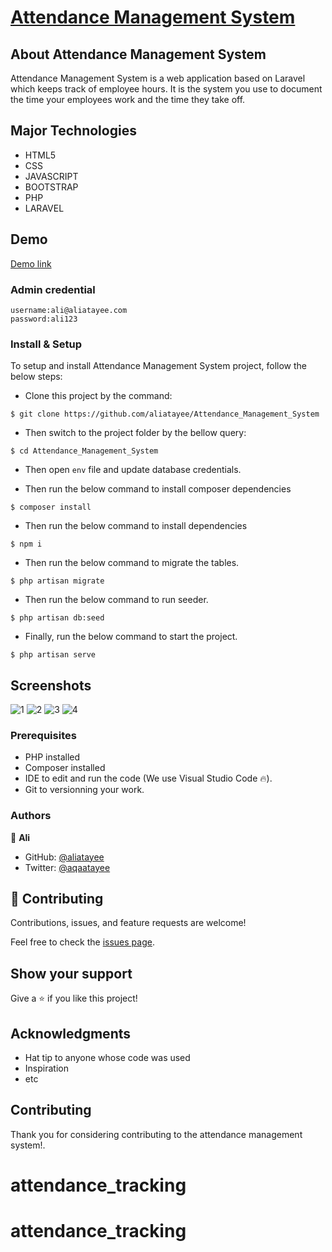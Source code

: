 <p align="center"><a href="https://ams.aliatayee.com" target="_blank"><h1>Attendance Management System</h1></a></p>

## About Attendance Management System

Attendance Management System is a web application based on Laravel which keeps track of employee hours. It is the system you use to document the time your employees work and the time they take off.

## Major Technologies
- HTML5
- CSS
- JAVASCRIPT
- BOOTSTRAP
- PHP
- LARAVEL

## Demo
<a href="http://ams.alihost.co">Demo link</a> 

  ### Admin credential
    username:ali@aliatayee.com
    password:ali123


### Install & Setup

To setup and install Attendance Management System project, follow the below steps:
- Clone this project by the command: 

```
$ git clone https://github.com/aliatayee/Attendance_Management_System
```

- Then switch to the project folder by the bellow query:

```
$ cd Attendance_Management_System
```

- Then open ```env``` file and update database credentials.

- Then run the below command to install composer dependencies

```
$ composer install
```

- Then run the below command to install dependencies

```
$ npm i
```
- Then run the below command to migrate the tables.

```
$ php artisan migrate 
```
- Then run the below command to run seeder.

```
$ php artisan db:seed 
```

- Finally, run the below command to start the project.

```
$ php artisan serve
```

## Screenshots
![1](https://user-images.githubusercontent.com/74867463/144262662-b7fbe66e-5c4c-46fb-8bab-9cf3121c2032.png)
![2](https://user-images.githubusercontent.com/74867463/144262668-545c4d8d-8570-4e38-a769-4c26520e366d.png)
![3](https://user-images.githubusercontent.com/74867463/144262431-32223a06-8c25-49fd-b969-56a4bab697f2.png)
![4](https://user-images.githubusercontent.com/74867463/144262645-29d4bfa4-c737-4123-8c22-c8c1fd49477e.png)


### Prerequisites
- PHP installed
- Composer installed
- IDE to edit and run the code (We use Visual Studio Code 🔥).
- Git to versionning your work.

### Authors
👤 **Ali**

- GitHub: [@aliatayee](https://github.com/aliatayee)
- Twitter: [@aqaatayee](https://twitter.com/aqaatayee)


## 🤝 Contributing
Contributions, issues, and feature requests are welcome!

Feel free to check the [issues page](../../issues/).

## Show your support
Give a ⭐️ if you like this project!

## Acknowledgments
- Hat tip to anyone whose code was used
- Inspiration
- etc

## Contributing

Thank you for considering contributing to the attendance management system!.

# attendance_tracking
# attendance_tracking
